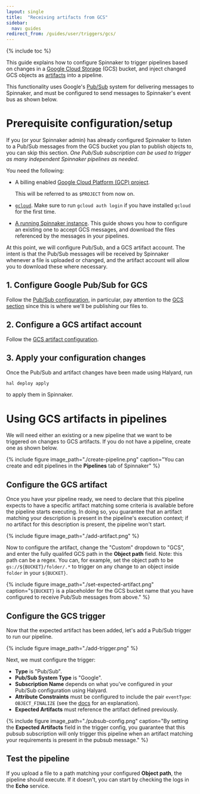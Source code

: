 ```yaml
---
layout: single
title:  "Receiving artifacts from GCS"
sidebar:
  nav: guides
redirect_from: /guides/user/triggers/gcs/
---
```


{% include toc %}

This guide explains how to configure Spinnaker to trigger pipelines based on
changes in a [Google Cloud Storage](https://cloud.google.com/storage/) (GCS)
bucket, and inject changed GCS objects as [artifacts](/reference/artifacts)
into a pipeline.

This functionality uses Google's
[Pub/Sub](https://cloud.google.com/pubsub/docs/overview) system for delivering
messages to Spinnaker, and must be configured to send messages to
Spinnaker's event bus as shown below.

# Prerequisite configuration/setup

If you (or your Spinnaker admin) has already configured Spinnaker to listen to
a Pub/Sub messages from the GCS bucket you plan to publish objects to, you can
skip this section. _One Pub/Sub subscription can be used to trigger as many
independent Spinnaker pipelines as needed_.

You need the following:

* A billing enabled [Google Cloud Platform (GCP)
  project](https://cloud.google.com/storage/docs/projects).

  This will be referred to as `$PROJECT` from now on.

* [`gcloud`](https://cloud.google.com/sdk/gcloud/). Make sure to run `gcloud
  auth login` if you have installed `gcloud` for the first time.

* [A running Spinnaker instance](/setup/install). This guide shows you how
  to configure an existing one to accept GCS messages, and download the files
  referenced by the messages in your pipelines.

At this point, we will configure Pub/Sub, and a GCS artifact account. The
intent is that the Pub/Sub messages will be received by Spinnaker whenever a
file is uploaded or changed, and the artifact account will allow you to
download these where necessary.

## 1. Configure Google Pub/Sub for GCS

Follow the [Pub/Sub configuration](/setup/triggers/google/), in particular, pay
attention to the [GCS
section](/setup/triggers/google/#receiving-messages-from-google-cloud-storage-gcs)
since this is where we'll be publishing our files to.

## 2. Configure a GCS artifact account

Follow the [GCS artifact configuration](/setup/artifacts/gcs/).

## 3. Apply your configuration changes

Once the Pub/Sub and artifact changes have been made using Halyard, run

```bash
hal deploy apply
```

to apply them in Spinnaker.

# Using GCS artifacts in pipelines

We will need either an existing or a new pipeline that we want to be triggered
on changes to GCS artifacts. If you do not have a pipeline, create one as shown
below.

{%
  include
  figure
  image_path="./create-pipeline.png"
  caption="You can create and edit pipelines in the __Pipelines__ tab of
  Spinnaker"
%}

## Configure the GCS artifact

Once you have your pipeline ready, we need to declare that this pipeline
expects to have a specific artifact matching some criteria is available before
the pipeline starts executing. In doing so, you guarantee that an artifact
matching your description is present in the pipeline's execution context; if no
artifact for this description is present, the pipeline won't start.

{%
  include
  figure
  image_path="./add-artifact.png"
%}

Now to configure the artifact, change the "Custom" dropdown to "GCS", and enter
the fully qualifed GCS path in the __Object path__ field. Note: this path can be
a regex. You can, for example, set the object path to be
`gs://${BUCKET}/folder/.*` to trigger on any change to an object inside
`folder` in your `${BUCKET}`.

{%
  include
  figure
  image_path="./set-expected-artifact.png"
  caption="`${BUCKET}` is a placeholder for the GCS bucket name that you have
  configured to receive Pub/Sub messages from above."
%}

## Configure the GCS trigger

Now that the expected artifact has been added, let's add a Pub/Sub trigger to
run our pipeline.

{%
  include
  figure
  image_path="./add-trigger.png"
%}

Next, we must configure the trigger: 

* __Type__ is "Pub/Sub".
* __Pub/Sub System Type__ is "Google".
* __Subscription Name__ depends on what you've configured in your Pub/Sub
  configuration using Halyard.
* __Attribute Constraints__ must be configured to include the pair `eventType`:
  `OBJECT_FINALIZE` (see the
  [docs](https://cloud.google.com/storage/docs/pubsub-notifications#events) for
  an explanation). 
* __Expected Artifacts__ must reference the artifact defined previously.

{%
  include
  figure
  image_path="./pubsub-config.png"
  caption="By setting the __Expected Artifacts__ field in the trigger config,
  you guarantee that this pubsub subscription will only trigger this pipeline
  when an artifact matching your requirements is present in the pubsub
  message."
%}

## Test the pipeline

If you upload a file to a path matching your configured __Object path__,
the pipeline should execute. If it doesn't, you can start by checking the logs
in the __Echo__ service.



